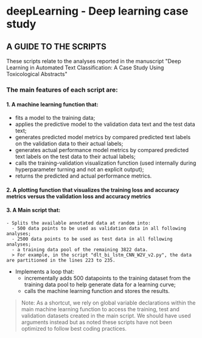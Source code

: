 # deepLearning - Deep learning case study

## A GUIDE TO THE SCRIPTS

These scripts relate to the analyses reported in the manuscript "Deep Learning in Automated Text Classification: A Case Study Using Toxicological Abstracts"



### The main features of each script are:

#### 1. A machine learning function that:
  - fits a model to the training data;
  - applies the predictive model to the validation data text and the test data text;
  - generates predicted model metrics by compared predicted text labels on the validation data to their actual labels;
  - generates actual performance model metrics by compared predicted text labels on the test data to their actual labels;
  - calls the training-validation visualization function (used internally during hyperparameter turning and not an explicit output);
  - returns the predicted and actual performance metrics.
#### 2. A plotting function that visualizes the training loss and accuracy metrics versus the validation loss and accuracy metrics
#### 3. A Main script that:
    - Splits the available annotated data at random into:
      - 500 data points to be used as validation data in all following analyses;
      - 2500 data points to be used as test data in all following analyses;
      - a training data pool of the remaining 3822 data.
      > For example, in the script "dlt_bi_lstm_CNN_W2V_v2.py", the data are partitioned in the lines 223 to 235.
  - Implements a loop that:
    - incrementally adds 500 datapoints to the training dataset from the training data pool to help generate data for a learning curve;
    - calls the machine learning function and stores the results.
>Note:  As a shortcut, we rely on global variable declarations within the main machine learning function to access the training, test and validation datasets created in the main script. We should have used arguments instead but as noted these scripts have not been optimized to follow best coding practices.
